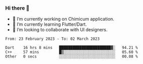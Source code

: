 ### Hi there 👋

<!--
**devcat37/devcat37** is a ✨ _special_ ✨ repository because its `README.md` (this file) appears on your GitHub profile.-->


- 🔭 I’m currently working on Chimicum application.
- 🌱 I’m currently learning Flutter/Dart.
- 👯 I’m looking to collaborate with UI designers.
<!-- - 🤔 I’m looking for help with ... -->

<!--START_SECTION:waka-->

```text
From: 23 February 2023 - To: 02 March 2023

Dart    16 hrs 8 mins   ███████████████████████▓░   94.21 %
C++     57 mins         █▒░░░░░░░░░░░░░░░░░░░░░░░   05.60 %
Other   0 secs          ░░░░░░░░░░░░░░░░░░░░░░░░░   00.08 %
```

<!--END_SECTION:waka-->
